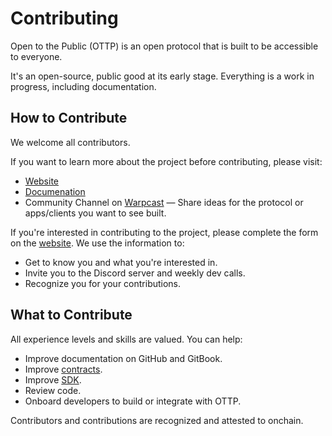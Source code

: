 # Contributing

Open to the Public (OTTP) is an open protocol that is built to be accessible to everyone.

It's an open-source, public good at its early stage. Everything is a work in progress, including documentation.


## How to Contribute

We welcome all contributors. 

If you want to learn more about the project before contributing, please visit:
- [Website](https://opentothepublic.org)
- [Documenation](https://docs.opentothepublic.org)
- Community Channel on [Warpcast](https://warpcast.com/~/channel/ottp) — Share ideas for the protocol or apps/clients you want to see built.

If you're interested in contributing to the project, please complete the form on the [website](https://opentothepublic.org). We use the information to:
- Get to know you and what you're interested in.
- Invite you to the Discord server and weekly dev calls.
- Recognize you for your contributions.

## What to Contribute

All experience levels and skills are valued. You can help:
- Improve documentation on GitHub and GitBook.
- Improve [contracts](https://github.com/opentothepublic/contracts).
- Improve [SDK](https://github.com/opentothepublic/ottp-sdk).
- Review code.
- Onboard developers to build or integrate with OTTP.


Contributors and contributions are recognized and attested to onchain.
